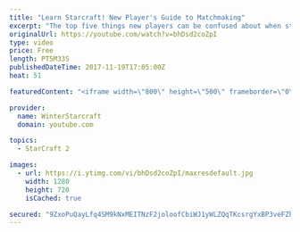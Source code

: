 ```yaml
---
title: "Learn Starcraft! New Player's Guide to Matchmaking"
excerpt: "The top five things new players can be confused about when starting off playing Starcraft 2!"
originalUrl: https://youtube.com/watch?v=bhDsd2coZpI
type: video
price: Free
length: PT5M33S
publishedDateTime: 2017-11-19T17:05:00Z
heat: 51

featuredContent: "<iframe width=\"800\" height=\"500\" frameborder=\"0\" src=\"https://www.youtube.com/embed/bhDsd2coZpI\" allow=\"accelerometer; autoplay; encrypted-media; gyroscope; picture-in-picture\" allowfullscreen></iframe>"

provider:
  name: WinterStarcraft
  domain: youtube.com

topics:
  - StarCraft 2

images:
  - url: https://i.ytimg.com/vi/bhDsd2coZpI/maxresdefault.jpg
    width: 1280
    height: 720
    isCached: true

secured: "9ZxoPuQayLfq4SM9kNxMEITNzF2joloofCbiWJ1yWLZQqTKcsrgYxBP3veFZhmUxiM8oHrKZSEvymN3nziO5WYSev2URfTYdynI/EaMEooahG2jKw9qABE7gdT4xC/2V6Eox/YySltxKzO+BJChYW7rA17xl2W1s9T2wNZsJjrxmFyjjlYLBvO307A+EY8yhPXEAN9WyaNbIb8iHF2ppl2UfCLIcFTzEMRJPiQFD0FSen86N/5R4l4oAALHL6KM/bv4NGORkBp/zh0LkBkS5NIYQ33OQTmToR48XwKB0caw32y2dptfGRPKTiV4Ufi9YB8DHrWRPTEHSKFNLTkf4EkfCaWYlU0dHoas83F7XPG610r1kirDQEItTzW8U0iENAfm03SiD3ib+vXnHDcMk8fbCcce7OSTxilhx29+Dp84=;DQsAl57i0e76CUnhqBaebQ=="
---
```


